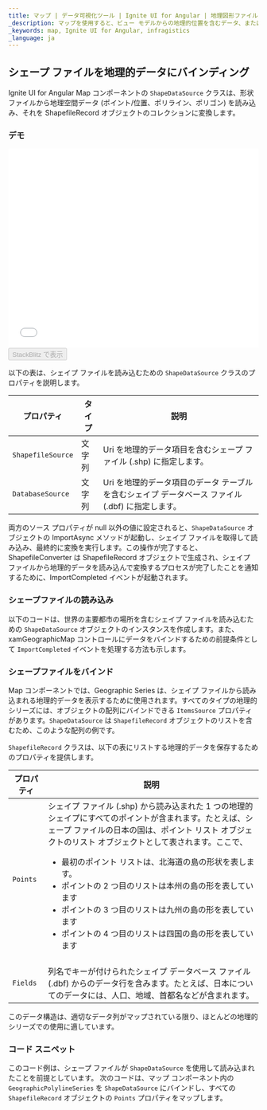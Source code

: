 ```yaml
---
title: マップ | データ可視化ツール | Ignite UI for Angular | 地理図形ファイル | Infragistics
_description: マップを使用すると、ビュー モデルからの地理的位置を含むデータ、またはシェイプ ファイルからロードされた地理空間データを表示できます。詳細については、デモ、依存関係、使用方法、およびツールバーを参照してください。
_keywords: map, Ignite UI for Angular, infragistics
_language: ja
---
```


## シェープ ファイルを地理的データにバインディング

Ignite UI for Angular Map コンポーネントの `ShapeDataSource` クラスは、形状ファイルから地理空間データ (ポイント/位置、ポリライン、ポリゴン) を読み込み、それを ShapefileRecord オブジェクトのコレクションに変換します。

### デモ

<div class="sample-container" style="height: 400px">
    <iframe id="geo-map-binding-shp-polylines-iframe" src='{environment:demosBaseUrl}/maps/geo-map-binding-shp-polylines' width="100%" height="100%" seamless frameBorder="0" onload="onSampleIframeContentLoaded(this);"></iframe>
</div>
<div>
    <button data-localize="stackblitz" disabled class="stackblitz-btn"   data-iframe-id="geo-map-binding-shp-polylines-iframe" data-demos-base-url="{environment:demosBaseUrl}">StackBlitz で表示
    </button>
</div>

<div class="divider--half"></div>

以下の表は、シェイプ ファイルを読み込むための `ShapeDataSource` クラスのプロパティを説明します。

| プロパティ             | タイプ | 説明                                                       |
| ----------------- | --- | -------------------------------------------------------- |
| `ShapefileSource` | 文字列 | Uri を地理的データ項目を含むシェープ ファイル (.shp) に指定します。                 |
| `DatabaseSource`  | 文字列 | Uri を地理的データ項目のデータ テーブルを含むシェイプ データベース ファイル (.dbf) に指定します。 |

<!-- TODO add for WPF only: -->

<!-- Both of the source properties for shape files are of Uri type. This means that shape files can be embedded resources in the application assembly and on the internet (via http). Refer to the previous section for more information on this process. The rules for resolving Uri objects are equivalent to any standard Uri property, for example the BitmapImage.UriSource property. -->

両方のソース プロパティが null 以外の値に設定されると、`ShapeDataSource` オブジェクトの ImportAsync メソッドが起動し、シェイプ ファイルを取得して読み込み、最終的に変換を実行します。この操作が完了すると、ShapefileConverter は ShapefileRecord オブジェクトで生成され、シェイプ ファイルから地理的データを読み込んで変換するプロセスが完了したことを通知するために、ImportCompleted イベントが起動されます。

### シェープファイルの読み込み

以下のコードは、世界の主要都市の場所を含むシェイプ ファイルを読み込むための `ShapeDataSource` オブジェクトのインスタンスを作成します。また、xamGeographicMap コントロールにデータをバインドするための前提条件として `ImportCompleted` イベントを処理する方法も示します。

### シェープファイルをバインド

Map コンポーネントでは、Geographic Series は、シェイプ ファイルから読み込まれる地理的データを表示するために使用されます。すべてのタイプの地理的シリーズには、オブジェクトの配列にバインドできる `ItemsSource` プロパティがあります。`ShapeDataSource` は `ShapefileRecord` オブジェクトのリストを含むため、このような配列の例です。

`ShapefileRecord` クラスは、以下の表にリストする地理的データを保存するためのプロパティを提供します。

| プロパティ      | 説明                                                                                                                                                                                                                                                                      |
| ---------- | ----------------------------------------------------------------------------------------------------------------------------------------------------------------------------------------------------------------------------------------------------------------------- |
| `Points`   | シェイプ ファイル (.shp) から読み込まれた 1 つの地理的シェイプにすべてのポイントが含まれます。たとえば、シェープ ファイルの日本の国は、ポイント リスト オブジェクトのリスト オブジェクトとして表されます。ここで、<ul> <li>最初のポイント リストは、北海道の島の形状を表します。</li> <li>ポイントの 2 つ目のリストは本州の島の形を表しています</li> <li>ポイントの 3 つ目のリストは九州の島の形を表しています</li> <li>ポイントの 4 つ目のリストは四国の島の形を表しています |
| </li></ul> |                                                                                                                                                                                                                                                                         |
| `Fields`   | 列名でキーが付けられたシェイプ データベース ファイル (.dbf) からのデータ行を含みます。たとえば、日本についてのデータには、人口、地域、首都名などが含まれます。                                                                                                                                                                                    |

このデータ構造は、適切なデータ列がマップされている限り、ほとんどの地理的シリーズでの使用に適しています。

### コード スニペット

このコード例は、シェープ ファイルが `ShapeDataSource` を使用して読み込まれたことを前提としています。
次のコードは、マップ コンポーネント内の `GeographicPolylineSeries` を `ShapeDataSource` にバインドし、すべての `ShapefileRecord` オブジェクトの `Points` プロパティをマップします。
